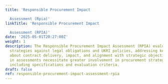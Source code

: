 ```yaml
---
title: 'Responsible Procurement Impact

  Assessment (Rpia)'
linkTitle: 'Responsible Procurement Impact

  Assessment (RPIA)'
date: '2025-05-01T20:27:00Z'
weight: 1
description: The Responsible Procurement Impact Assessment (RPIA) evaluates procurement
  strategies against legal obligations and UKRI policies, addressing key questions
  about contract delivery, impact, and alignment with strategic objectives. High scores
  in assessments necessitate greater involvement in procurement strategy development,
  including specifications and evaluation criteria.
draft: false
ref: responsible-procurement-impact-assessment-rpia
---
```


